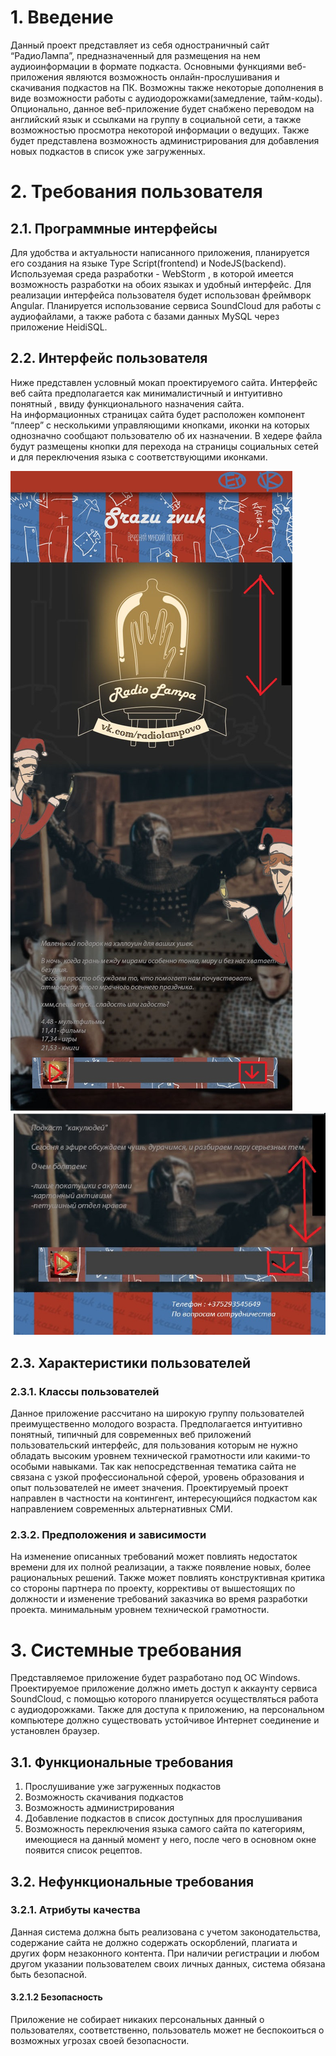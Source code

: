 # 1. Введение

Данный проект представляет из себя одностраничный сайт  “РадиоЛампа”, предназначенный для размещения на нем аудиоинформации в формате подкаста. Основными функциями веб-приложения являются возможность онлайн-прослушивания и скачивания подкастов на ПК. Возможны также некоторые дополнения в виде возможности работы с аудиодорожками(замедление, тайм-коды). Опционально, данное веб-приложение будет снабжено переводом на английский язык и ссылками на группу в социальной сети, а также возможностью просмотра некоторой информации о ведущих. Также будет представлена возможность администрирования для добавления новых подкастов в список уже загруженных.

# 2. Требования пользователя

## 2.1. Программные интерфейсы

Для удобства и актуальности написанного приложения, планируется его создания на языке Type Script(frontend) и NodeJS(backend). Используемая среда разработки  - WebStorm , в которой имеется  возможность разработки на обоих языках  и удобный интерфейс. 
Для реализации интерфейса пользователя будет использован фреймворк Angular. Планируется использование сервиса SoundCloud для работы с аудиофайлами, а также работа с базами данных MySQL  через приложение HeidiSQL.

## 2.2. Интерфейс пользователя

Ниже представлен условный мокап проектируемого сайта.
Интерфейс веб сайта предполагается как минималистичный и интуитивно понятный , ввиду функционального назначения сайта.  
На информационных страницах сайта будет расположен компонент “плеер” с несколькими управляющими кнопками, иконки на которых однозначно сообщают пользователю об их назначении.
В хедере файла будут размещены кнопки для перехода на страницы социальных сетей и для переключения языка с соответствующими иконками.


![main_page](https://github.com/perekatypola/radiolamp/blob/main/radiolampa_sayt_chernovik.jpg)
![main_page](https://github.com/perekatypola/radiolamp/blob/main/radiolam.jpg)

## 2.3. Характеристики пользователей

### 2.3.1. Классы пользователей

Данное приложение рассчитано на широкую группу пользователей преимущественно молодого возраста. Предполагается интуитивно понятный, типичный для современных веб приложений пользовательский интерфейс, для пользования которым не нужно обладать высоким уровнем технической грамотности или какими-то особыми навыками. Так как непосредственная тематика сайта не связана с узкой профессиональной сферой, уровень образования и опыт пользователей не имеет значения. Проектируемый проект направлен в частности на контингент, интересующийся подкастом как направлением современных альтернативных СМИ. 

### 2.3.2. Предположения и зависимости

На изменение описанных требований может повлиять недостаток времени для их полной реализации, а также появление новых, более рациональных решений. Также может повлиять конструктивная критика со стороны партнера по проекту, коррективы от вышестоящих по должности и изменение требований заказчика во время разработки проекта.
минимальным уровнем технической грамотности.



# 3. Системные требования

Представляемое приложение будет разработано под ОС Windows. Проектируемое приложение должно иметь доступ к аккаунту сервиса SoundCloud, с помощью которого планируется осуществляться работа с аудиодорожками. Также для доступа к приложению, на персональном компьютере должно существовать устойчивое Интернет соединение и установлен браузер.

## 3.1. Функциональные требования

1.	Прослушивание уже загруженных подкастов
2.	Возможность скачивания подкастов
3.	Возможность администрирования
4.	Добавление подкастов в список доступных для прослушивания
5.	Возможность переключения языка самого сайта
по категориям, имеющиеся на данный момент у него, после чего в основном окне появится список рецептов.

## 3.2. Нефункциональные требования

### 3.2.1. Атрибуты качества

Данная система должна быть реализована с учетом законодательства, содержание сайта не должно содержать оскорблений, плагиата и других форм незаконного контента. При наличии регистрации и любом другом указании пользователем своих личных данных, система обязана быть безопасной.

#### 3.2.1.2 Безопасность

Приложение не собирает никаких персональных данный о пользователях, соответственно, пользователь может не беспокоиться о возможных угрозах своей безопасности.

